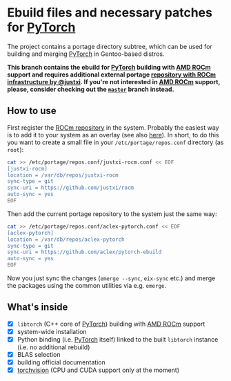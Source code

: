 Ebuild files and necessary patches for [PyTorch](https://github.com/pytorch/pytorch)
==========

The project contains a portage directory subtree, which can be used for building and merging [PyTorch](https://github.com/pytorch/pytorch) in Gentoo-based distros.

**This branch contains the ebuild for [PyTorch](https://github.com/pytorch/pytorch) building with [AMD ROCm](https://rocm.github.io/) support and requires additional external portage [repository with ROCm infrastructure by @justxi](https://github.com/justxi/rocm/). If you're not interested in [AMD ROCm](https://rocm.github.io/) support, please, consider checking out the [`master`](https://github.com/aclex/pytorch-ebuild/tree/master) branch instead.**

How to use
---------

First register the [ROCm repository](https://github.com/justxi/rocm/) in the system. Probably the easiest way is to add it to your system as an overlay (see also [here](https://wiki.gentoo.org/wiki/Custom_repository)). In short, to do this you want to create a small file in your `/etc/portage/repos.conf` directory (as `root`):

```bash
cat >> /etc/portage/repos.conf/justxi-rocm.conf << EOF
[justxi-rocm]
location = /var/db/repos/justxi-rocm
sync-type = git
sync-uri = https://github.com/justxi/rocm
auto-sync = yes
EOF
```

Then add the current portage repository to the system just the same way: 

```bash
cat >> /etc/portage/repos.conf/aclex-pytorch.conf << EOF
[aclex-pytorch]
location = /var/db/repos/aclex-pytorch
sync-type = git
sync-uri = https://github.com/aclex/pytorch-ebuild
auto-sync = yes
EOF
```

Now you just sync the changes (`emerge --sync`, `eix-sync` etc.) and merge the packages using the common utilities via e.g. `emerge`.

What's inside
--------

* [x] `libtorch` (C++ core of [PyTorch](https://github.com/pytorch/pytorch)) building with [AMD ROCm](https://rocm.github.io/) support
* [x] system-wide installation
* [x] Python binding (i.e. [PyTorch](https://github.com/pytorch/pytorch) itself) linked to the built `libtorch` instance (i.e. no additional rebuild)
* [x] BLAS selection
* [x] building official documentation
* [x] [torchvision](https://github.com/pytorch/vision) (CPU and CUDA support only at the moment)

